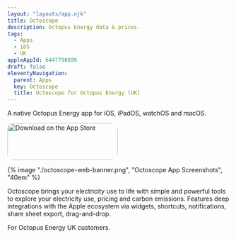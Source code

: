 ```yaml
---
layout: "layouts/app.njk"
title: Octoscope
description: Octopus Energy data & prices.
tags: 
  - Apps
  - iOS
  - UK
appleAppId: 6447790899
draft: false
eleventyNavigation:
  parent: Apps
  key: Octoscope
  title: Octoscope for Octopus Energy (UK)
---
```


A native Octopus Energy app for iOS, iPadOS, watchOS and macOS.

<a class="apple-cta" href="https://apps.apple.com/gb/app/octoscope-electricity-gas/id6447790899?itsct=apps_box_badge&amp;itscg=30200" style="display: inline-block; overflow: hidden; border-radius: 13px; width: 250px; height: 83px;"><img src="https://tools.applemediaservices.com/api/badges/download-on-the-app-store/white/en-us?size=250x83&amp;releaseDate=1690416000" alt="Download on the App Store" style="border-radius: 13px; width: 250px; height: 83px;"></a>

<div class="img-container">
  {% image "./octoscope-web-banner.png", "Octoscope App Screenshots", "40em" %}
</div>

Octoscope brings your electricity use to life with simple and powerful tools to explore your electricity use, pricing and carbon emissions. Features deep integrations with the Apple ecosystem via widgets, shortcuts, notifications, share sheet export, drag-and-drop.

For Octopus Energy UK customers.

